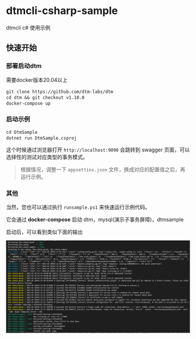 # dtmcli-csharp-sample
dtmcli c# 使用示例

## 快速开始

### 部署启动dtm
需要docker版本20.04以上
```
git clone https://github.com/dtm-labs/dtm
cd dtm && git checkout v1.10.0
docker-compose up
```

### 启动示例
```
cd DtmSample
dotnet run DtmSample.csproj
```

这个时候通过浏览器打开 `http://localhost:9090` 会跳转到 swagger 页面，可以选择性的测试对应类型的事务模式。

> 根据情况，调整一下 `appsettins.json` 文件，换成对应的配置值之后，再运行示例。

### 其他

当然，您也可以通过执行 `runsample.ps1` 来快速运行示例代码。

它会通过 **docker-compose** 启动 dtm，mysql(演示子事务屏障)，dtmsample

启动后，可以看到类似下面的输出

![](./media/run.png)
